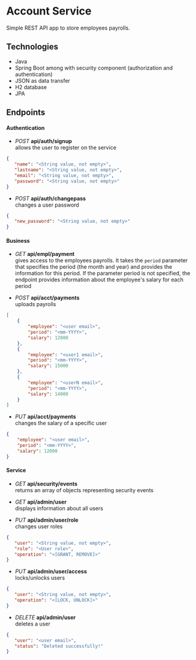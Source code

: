 # Account Service
Simple REST API app to store employees payrolls.

## Technologies
- Java
- Spring Boot among with security component (authorization and authentication)
- JSON as data transfer
- H2 database
- JPA

## Endpoints

#### Authentication

- *POST* **api/auth/signup** <br>
allows the user to register on the service
```json
{
   "name": "<String value, not empty>",
   "lastname": "<String value, not empty>",
   "email": "<String value, not empty>",
   "password": "<String value, not empty>"
}
```

- *POST* **api/auth/changepass** <br>
changes a user password
```json
{
   "new_password": "<String value, not empty>"
}
```

#### Business

- *GET* **api/empl/payment** <br>
gives access to the employees payrolls. It takes the `period` parameter that specifies the period (the month and year) and provides the information for this period. If the parameter period is not specified, the endpoint provides information about the employee's salary for each period

- *POST* **api/acct/payments** <br>
uploads payrolls
```json
[
    {
        "employee": "<user email>",
        "period": "<mm-YYYY>",
        "salary": 12000
    },
    {
        "employee": "<user1 email>",
        "period": "<mm-YYYY>",
        "salary": 15000
    },
    {
        "employee": "<userN email>",
        "period": "<mm-YYYY>",
        "salary": 14000
    }
]
```

- *PUT* **api/acct/payments** <br>
changes the salary of a specific user
```json
{
    "employee": "<user email>",
    "period": "<mm-YYYY>",
    "salary": 12000
}
```

#### Service

- *GET* **api/security/events** <br>
returns an array of objects representing security events

- *GET* **api/admin/user** <br>
displays information about all users

- *PUT* **api/admin/user/role** <br>
changes user roles
```json
{
   "user": "<String value, not empty>",
   "role": "<User role>",
   "operation": "<[GRANT, REMOVE]>"
}
```

- *PUT* **api/admin/user/access** <br>
locks/unlocks users
```json
{
   "user": "<String value, not empty>",
   "operation": "<[LOCK, UNLOCK]>" 
}
```

- *DELETE* **api/admin/user** <br>
deletes a user
```json
{
   "user": "<user email>",
   "status": "Deleted successfully!"
}
```
